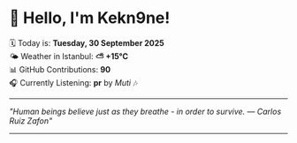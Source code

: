# 👋 Hello, I'm Kekn9ne!

🗓️ Today is: **Tuesday, 30 September 2025**  
🌤️ Weather in Istanbul: **⛅️  +15°C**  
📊 GitHub Contributions: **90**  
🎧 Currently Listening: **pr** by *Muti* 🎶

---

_"Human beings believe just as they breathe - in order to survive. — *Carlos Ruiz Zafon*"_

---
